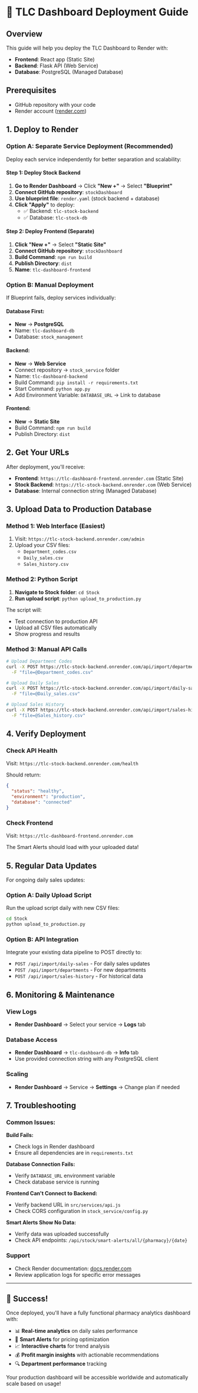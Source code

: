 # 🚀 TLC Dashboard Deployment Guide

## Overview

This guide will help you deploy the TLC Dashboard to Render with:
- **Frontend**: React app (Static Site)
- **Backend**: Flask API (Web Service) 
- **Database**: PostgreSQL (Managed Database)

## Prerequisites

- GitHub repository with your code
- Render account ([render.com](https://render.com))

## 1. Deploy to Render

### Option A: Separate Service Deployment (Recommended)

Deploy each service independently for better separation and scalability:

#### Step 1: Deploy Stock Backend
1. **Go to Render Dashboard** → Click **"New +"** → Select **"Blueprint"**
2. **Connect GitHub repository**: `stockDashboard`
3. **Use blueprint file**: `render.yaml` (stock backend + database)
4. **Click "Apply"** to deploy:
   - ✅ Backend: `tlc-stock-backend`
   - ✅ Database: `tlc-stock-db`

#### Step 2: Deploy Frontend (Separate)
1. **Click "New +"** → Select **"Static Site"**
2. **Connect GitHub repository**: `stockDashboard`
3. **Build Command**: `npm run build`
4. **Publish Directory**: `dist`
5. **Name**: `tlc-dashboard-frontend`

### Option B: Manual Deployment

If Blueprint fails, deploy services individually:

#### Database First:
- **New** → **PostgreSQL** 
- Name: `tlc-dashboard-db`
- Database: `stock_management`

#### Backend:
- **New** → **Web Service**
- Connect repository → `stock_service` folder
- Name: `tlc-dashboard-backend`
- Build Command: `pip install -r requirements.txt`
- Start Command: `python app.py`
- Add Environment Variable: `DATABASE_URL` → Link to database

#### Frontend:
- **New** → **Static Site**
- Build Command: `npm run build`
- Publish Directory: `dist`

## 2. Get Your URLs

After deployment, you'll receive:
- **Frontend**: `https://tlc-dashboard-frontend.onrender.com` (Static Site)
- **Stock Backend**: `https://tlc-stock-backend.onrender.com` (Web Service)
- **Database**: Internal connection string (Managed Database)

## 3. Upload Data to Production Database

### Method 1: Web Interface (Easiest)

1. Visit: `https://tlc-stock-backend.onrender.com/admin`
2. Upload your CSV files:
   - `Department_codes.csv`
   - `Daily_sales.csv`
   - `Sales_history.csv`

### Method 2: Python Script

1. **Navigate to Stock folder**: `cd Stock`
2. **Run upload script**: `python upload_to_production.py`

The script will:
- Test connection to production API
- Upload all CSV files automatically
- Show progress and results

### Method 3: Manual API Calls

```bash
# Upload Department Codes
curl -X POST https://tlc-stock-backend.onrender.com/api/import/departments \
  -F "file=@Department_codes.csv"

# Upload Daily Sales
curl -X POST https://tlc-stock-backend.onrender.com/api/import/daily-sales \
  -F "file=@Daily_sales.csv"

# Upload Sales History  
curl -X POST https://tlc-stock-backend.onrender.com/api/import/sales-history \
  -F "file=@Sales_history.csv"
```

## 4. Verify Deployment

### Check API Health
Visit: `https://tlc-stock-backend.onrender.com/health`

Should return:
```json
{
  "status": "healthy",
  "environment": "production", 
  "database": "connected"
}
```

### Check Frontend
Visit: `https://tlc-dashboard-frontend.onrender.com`

The Smart Alerts should load with your uploaded data!

## 5. Regular Data Updates

For ongoing daily sales updates:

### Option A: Daily Upload Script
Run the upload script daily with new CSV files:
```bash
cd Stock
python upload_to_production.py
```

### Option B: API Integration
Integrate your existing data pipeline to POST directly to:
- `POST /api/import/daily-sales` - For daily sales updates
- `POST /api/import/departments` - For new departments
- `POST /api/import/sales-history` - For historical data

## 6. Monitoring & Maintenance

### View Logs
- **Render Dashboard** → Select your service → **Logs** tab

### Database Access
- **Render Dashboard** → `tlc-dashboard-db` → **Info** tab
- Use provided connection string with any PostgreSQL client

### Scaling
- **Render Dashboard** → Service → **Settings** → Change plan if needed

## 7. Troubleshooting

### Common Issues:

**Build Fails:**
- Check logs in Render dashboard
- Ensure all dependencies are in `requirements.txt`

**Database Connection Fails:**
- Verify `DATABASE_URL` environment variable
- Check database service is running

**Frontend Can't Connect to Backend:**
- Verify backend URL in `src/services/api.js`
- Check CORS configuration in `stock_service/config.py`

**Smart Alerts Show No Data:**
- Verify data was uploaded successfully
- Check API endpoints: `/api/stock/smart-alerts/all/{pharmacy}/{date}`

### Support
- Check Render documentation: [docs.render.com](https://docs.render.com)
- Review application logs for specific error messages

---

## 🎉 Success!

Once deployed, you'll have a fully functional pharmacy analytics dashboard with:

- 📊 **Real-time analytics** on daily sales performance
- 🧠 **Smart Alerts** for pricing optimization
- 📈 **Interactive charts** for trend analysis
- 💰 **Profit margin insights** with actionable recommendations
- 🔍 **Department performance** tracking

Your production dashboard will be accessible worldwide and automatically scale based on usage! 
